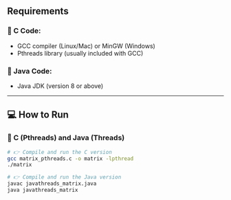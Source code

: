 ##  Requirements

### 🔹 C Code:
- GCC compiler (Linux/Mac) or MinGW (Windows)
- Pthreads library (usually included with GCC)

### 🔹 Java Code:
- Java JDK (version 8 or above)

---

## 💻 How to Run

### 🔹 C (Pthreads) and Java (Threads)

```bash
# 👉 Compile and run the C version
gcc matrix_pthreads.c -o matrix -lpthread
./matrix

# 👉 Compile and run the Java version
javac javathreads_matrix.java
java javathreads_matrix
